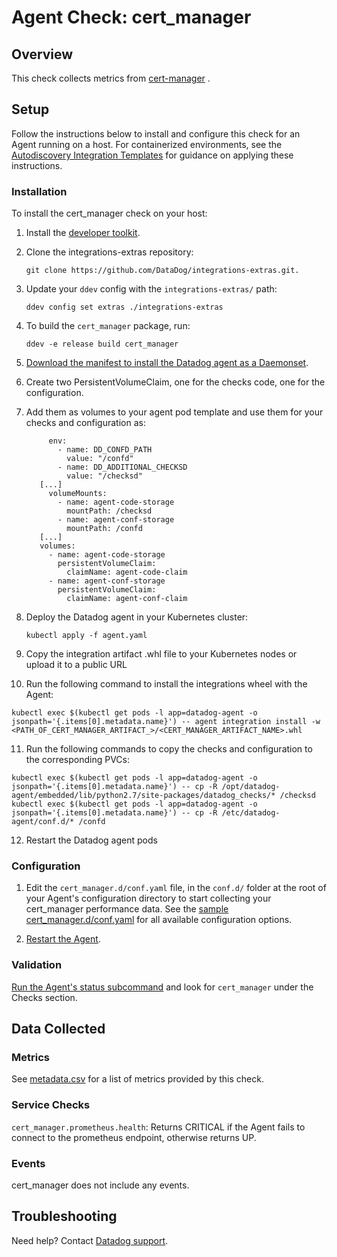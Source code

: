 # Agent Check: cert_manager

## Overview

This check collects metrics from [cert-manager][1] .

## Setup

Follow the instructions below to install and configure this check for an Agent running on a host. For containerized environments, see the [Autodiscovery Integration Templates][2] for guidance on applying these instructions.

### Installation

To install the cert_manager check on your host:

1. Install the [developer toolkit][3].
2. Clone the integrations-extras repository:

    ```
    git clone https://github.com/DataDog/integrations-extras.git.
    ```

3. Update your `ddev` config with the `integrations-extras/` path:

    ```
    ddev config set extras ./integrations-extras
    ```

4. To build the `cert_manager` package, run:

    ```
    ddev -e release build cert_manager
    ```

5. [Download the manifest to install the Datadog agent as a Daemonset][4].
6. Create two PersistentVolumeClaim, one for the checks code, one for the configuration.
7. Add them as volumes to your agent pod template and use them for your checks and configuration as:

   ```
        env:
          - name: DD_CONFD_PATH
            value: "/confd"
          - name: DD_ADDITIONAL_CHECKSD
            value: "/checksd"
      [...]
        volumeMounts:
          - name: agent-code-storage 
            mountPath: /checksd
          - name: agent-conf-storage 
            mountPath: /confd
      [...]
      volumes:
        - name: agent-code-storage
          persistentVolumeClaim:
            claimName: agent-code-claim
        - name: agent-conf-storage
          persistentVolumeClaim:
            claimName: agent-conf-claim
    ```

8. Deploy the Datadog agent in your Kubernetes cluster:

   ```
   kubectl apply -f agent.yaml
   ```

9. Copy the integration artifact .whl file to your Kubernetes nodes or upload it to a public URL

10. Run the following command to install the integrations wheel with the Agent:

   ```
   kubectl exec $(kubectl get pods -l app=datadog-agent -o jsonpath='{.items[0].metadata.name}') -- agent integration install -w <PATH_OF_CERT_MANAGER_ARTIFACT_>/<CERT_MANAGER_ARTIFACT_NAME>.whl
   ```

11. Run the following commands to copy the checks and configuration to the corresponding PVCs:

```
kubectl exec $(kubectl get pods -l app=datadog-agent -o jsonpath='{.items[0].metadata.name}') -- cp -R /opt/datadog-agent/embedded/lib/python2.7/site-packages/datadog_checks/* /checksd
kubectl exec $(kubectl get pods -l app=datadog-agent -o jsonpath='{.items[0].metadata.name}') -- cp -R /etc/datadog-agent/conf.d/* /confd
```

12. Restart the Datadog agent pods

### Configuration

1. Edit the `cert_manager.d/conf.yaml` file, in the `conf.d/` folder at the root of your Agent's configuration directory to start collecting your cert_manager performance data. See the [sample cert_manager.d/conf.yaml][5] for all available configuration options.

2. [Restart the Agent][6].

### Validation

[Run the Agent's status subcommand][7] and look for `cert_manager` under the Checks section.

## Data Collected

### Metrics

See [metadata.csv][8] for a list of metrics provided by this check.

### Service Checks

`cert_manager.prometheus.health`:
Returns CRITICAL if the Agent fails to connect to the prometheus endpoint, otherwise returns UP.

### Events

cert_manager does not include any events.

## Troubleshooting

Need help? Contact [Datadog support][9].

[1]: https://github.com/jetstack/cert-manager
[2]: https://docs.datadoghq.com/agent/autodiscovery/integrations
[3]: https://docs.datadoghq.com/developers/integrations/new_check_howto/#developer-toolkit
[4]: https://docs.datadoghq.com/agent/kubernetes/daemonset_setup/?tab=k8sfile
[5]: https://github.com/DataDog/integrations-extras/blob/master/cert_manager/datadog_checks/cert_manager/data/conf.yaml.example
[6]: https://docs.datadoghq.com/agent/guide/agent-commands/?tab=agentv6#start-stop-and-restart-the-agent
[7]: https://docs.datadoghq.com/agent/guide/agent-commands/?tab=agentv6#agent-status-and-information
[8]: https://github.com/DataDog/integrations-core/blob/master/cert_manager/metadata.csv
[9]: https://docs.datadoghq.com/help
